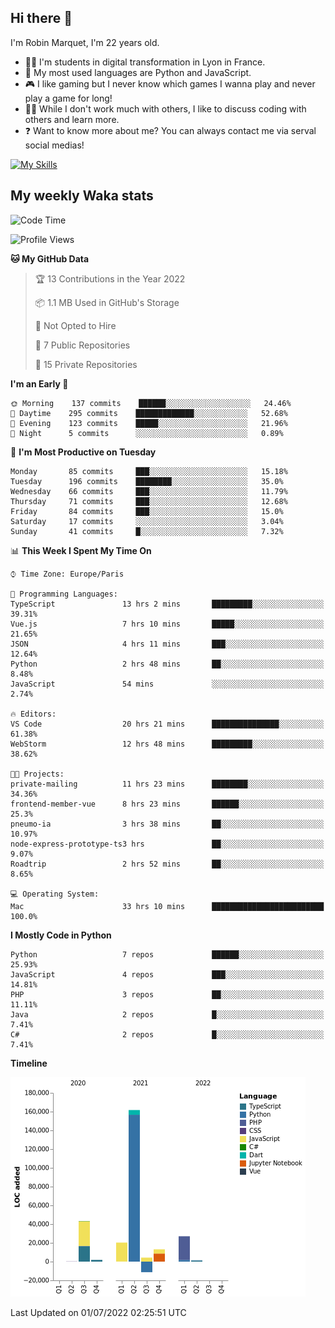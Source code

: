 ## Hi there 👋

I'm Robin Marquet, I'm 22 years old.

- 👨‍💻 I'm students in digital transformation in Lyon in France.
- 🌱 My most used languages are Python and JavaScript.
- 🎮 I like gaming but I never know which games I wanna play and never play a game for long!
- 👯‍♀️ While I don't work much with others, I like to discuss coding with others and learn more.
- ❓ Want to know more about me? You can always contact me via serval social medias!

[![My Skills](https://skillicons.dev/icons?i=js,html,css,docker,express,figma,firebase,graphql,mongodb,mysql,nodejs,py,react,ts,vue)](https://skillicons.dev)

## My weekly Waka stats

<!--START_SECTION:waka-->
![Code Time](http://img.shields.io/badge/Code%20Time-0%20secs-blue)

![Profile Views](http://img.shields.io/badge/Profile%20Views-0-blue)

**🐱 My GitHub Data** 

> 🏆 13 Contributions in the Year 2022
 > 
> 📦 1.1 MB Used in GitHub's Storage 
 > 
> 🚫 Not Opted to Hire
 > 
> 📜 7 Public Repositories 
 > 
> 🔑 15 Private Repositories  
 > 
**I'm an Early 🐤** 

```text
🌞 Morning    137 commits    ██████░░░░░░░░░░░░░░░░░░░   24.46% 
🌆 Daytime    295 commits    █████████████░░░░░░░░░░░░   52.68% 
🌃 Evening    123 commits    █████░░░░░░░░░░░░░░░░░░░░   21.96% 
🌙 Night      5 commits      ░░░░░░░░░░░░░░░░░░░░░░░░░   0.89%

```
📅 **I'm Most Productive on Tuesday** 

```text
Monday       85 commits     ███░░░░░░░░░░░░░░░░░░░░░░   15.18% 
Tuesday      196 commits    ████████░░░░░░░░░░░░░░░░░   35.0% 
Wednesday    66 commits     ███░░░░░░░░░░░░░░░░░░░░░░   11.79% 
Thursday     71 commits     ███░░░░░░░░░░░░░░░░░░░░░░   12.68% 
Friday       84 commits     ███░░░░░░░░░░░░░░░░░░░░░░   15.0% 
Saturday     17 commits     ░░░░░░░░░░░░░░░░░░░░░░░░░   3.04% 
Sunday       41 commits     █░░░░░░░░░░░░░░░░░░░░░░░░   7.32%

```


📊 **This Week I Spent My Time On** 

```text
⌚︎ Time Zone: Europe/Paris

💬 Programming Languages: 
TypeScript               13 hrs 2 mins       █████████░░░░░░░░░░░░░░░░   39.31% 
Vue.js                   7 hrs 10 mins       █████░░░░░░░░░░░░░░░░░░░░   21.65% 
JSON                     4 hrs 11 mins       ███░░░░░░░░░░░░░░░░░░░░░░   12.64% 
Python                   2 hrs 48 mins       ██░░░░░░░░░░░░░░░░░░░░░░░   8.48% 
JavaScript               54 mins             ░░░░░░░░░░░░░░░░░░░░░░░░░   2.74%

🔥 Editors: 
VS Code                  20 hrs 21 mins      ███████████████░░░░░░░░░░   61.38% 
WebStorm                 12 hrs 48 mins      █████████░░░░░░░░░░░░░░░░   38.62%

🐱‍💻 Projects: 
private-mailing          11 hrs 23 mins      ████████░░░░░░░░░░░░░░░░░   34.36% 
frontend-member-vue      8 hrs 23 mins       ██████░░░░░░░░░░░░░░░░░░░   25.3% 
pneumo-ia                3 hrs 38 mins       ██░░░░░░░░░░░░░░░░░░░░░░░   10.97% 
node-express-prototype-ts3 hrs               ██░░░░░░░░░░░░░░░░░░░░░░░   9.07% 
Roadtrip                 2 hrs 52 mins       ██░░░░░░░░░░░░░░░░░░░░░░░   8.65%

💻 Operating System: 
Mac                      33 hrs 10 mins      █████████████████████████   100.0%

```

**I Mostly Code in Python** 

```text
Python                   7 repos             ██████░░░░░░░░░░░░░░░░░░░   25.93% 
JavaScript               4 repos             ███░░░░░░░░░░░░░░░░░░░░░░   14.81% 
PHP                      3 repos             ██░░░░░░░░░░░░░░░░░░░░░░░   11.11% 
Java                     2 repos             █░░░░░░░░░░░░░░░░░░░░░░░░   7.41% 
C#                       2 repos             █░░░░░░░░░░░░░░░░░░░░░░░░   7.41%

```


**Timeline**

![Chart not found](https://raw.githubusercontent.com/rmarquet21/rmarquet21/main/charts/bar_graph.png) 


 Last Updated on 01/07/2022 02:25:51 UTC
<!--END_SECTION:waka-->
